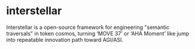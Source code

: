 # interstellar
Interstellar is a open-source framework for engineering "semantic traversals" in token cosmos, turning ‘MOVE 37’ or ‘AHA Moment’ like jump into repeatable innovation path toward AGI/ASI. 
